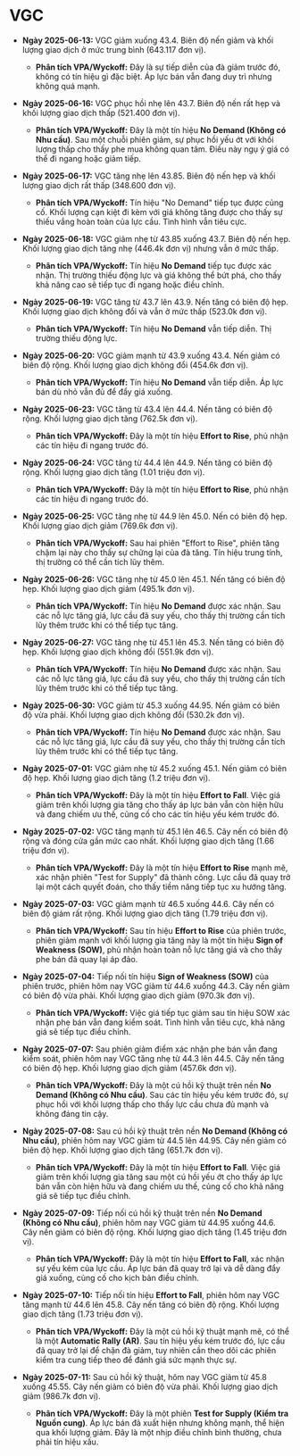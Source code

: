 # VGC

-   **Ngày 2025-06-13:** VGC giảm xuống 43.4. Biên độ nến giảm và khối lượng giao dịch ở mức trung bình (643.117 đơn vị).

    -   **Phân tích VPA/Wyckoff:** Đây là sự tiếp diễn của đà giảm trước đó, không có tín hiệu gì đặc biệt. Áp lực bán vẫn đang duy trì nhưng không quá mạnh.

-   **Ngày 2025-06-16:** VGC phục hồi nhẹ lên 43.7. Biên độ nến rất hẹp và khối lượng giao dịch thấp (521.400 đơn vị).
    -   **Phân tích VPA/Wyckoff:** Đây là một tín hiệu **No Demand (Không có Nhu cầu)**. Sau một chuỗi phiên giảm, sự phục hồi yếu ớt với khối lượng thấp cho thấy phe mua không quan tâm. Điều này ngụ ý giá có thể đi ngang hoặc giảm tiếp.
-   **Ngày 2025-06-17:** VGC tăng nhẹ lên 43.85. Biên độ nến hẹp và khối lượng giao dịch rất thấp (348.600 đơn vị).
    -   **Phân tích VPA/Wyckoff:** Tín hiệu "No Demand" tiếp tục được củng cố. Khối lượng cạn kiệt đi kèm với giá không tăng được cho thấy sự thiếu vắng hoàn toàn của lực cầu. Tình hình vẫn tiêu cực.
-   **Ngày 2025-06-18:** VGC giảm nhẹ từ 43.85 xuống 43.7. Biên độ nến hẹp. Khối lượng giao dịch tăng nhẹ (446.4k đơn vị) nhưng vẫn ở mức thấp.
    -   **Phân tích VPA/Wyckoff:** Tín hiệu **No Demand** tiếp tục được xác nhận. Thị trường thiếu động lực và giá không thể bứt phá, cho thấy khả năng cao sẽ tiếp tục đi ngang hoặc điều chỉnh.
- **Ngày 2025-06-19:** VGC tăng từ 43.7 lên 43.9. Nến tăng có biên độ hẹp. Khối lượng giao dịch không đổi và vẫn ở mức thấp (523.0k đơn vị).
    - **Phân tích VPA/Wyckoff:** Tín hiệu **No Demand** vẫn tiếp diễn. Thị trường thiếu động lực.
- **Ngày 2025-06-20:** VGC giảm mạnh từ 43.9 xuống 43.4. Nến giảm có biên độ rộng. Khối lượng giao dịch không đổi (454.6k đơn vị).
    - **Phân tích VPA/Wyckoff:** Tín hiệu **No Demand** vẫn tiếp diễn. Áp lực bán dù nhỏ vẫn đủ để đẩy giá xuống.
- **Ngày 2025-06-23:** VGC tăng từ 43.4 lên 44.4. Nến tăng có biên độ rộng. Khối lượng giao dịch tăng (762.5k đơn vị).
    - **Phân tích VPA/Wyckoff:** Đây là một tín hiệu **Effort to Rise**, phủ nhận các tín hiệu đi ngang trước đó.
- **Ngày 2025-06-24:** VGC tăng từ 44.4 lên 44.9. Nến tăng có biên độ rộng. Khối lượng giao dịch tăng (1.01 triệu đơn vị).
    - **Phân tích VPA/Wyckoff:** Đây là một tín hiệu **Effort to Rise**, phủ nhận các tín hiệu đi ngang trước đó.
- **Ngày 2025-06-25:** VGC tăng nhẹ từ 44.9 lên 45.0. Nến có biên độ hẹp. Khối lượng giao dịch giảm (769.6k đơn vị).
    - **Phân tích VPA/Wyckoff:** Sau hai phiên "Effort to Rise", phiên tăng chậm lại này cho thấy sự chững lại của đà tăng. Tín hiệu trung tính, thị trường có thể cần tích lũy thêm.
- **Ngày 2025-06-26:** VGC tăng nhẹ từ 45.0 lên 45.1. Nến tăng có biên độ hẹp. Khối lượng giao dịch giảm (495.1k đơn vị).
    - **Phân tích VPA/Wyckoff:** Tín hiệu **No Demand** được xác nhận. Sau các nỗ lực tăng giá, lực cầu đã suy yếu, cho thấy thị trường cần tích lũy thêm trước khi có thể tiếp tục tăng.
- **Ngày 2025-06-27:** VGC tăng nhẹ từ 45.1 lên 45.3. Nến tăng có biên độ hẹp. Khối lượng giao dịch không đổi (551.9k đơn vị).
    - **Phân tích VPA/Wyckoff:** Tín hiệu **No Demand** được xác nhận. Sau các nỗ lực tăng giá, lực cầu đã suy yếu, cho thấy thị trường cần tích lũy thêm trước khi có thể tiếp tục tăng.
- **Ngày 2025-06-30:** VGC giảm từ 45.3 xuống 44.95. Nến giảm có biên độ vừa phải. Khối lượng giao dịch không đổi (530.2k đơn vị).
    - **Phân tích VPA/Wyckoff:** Tín hiệu **No Demand** được xác nhận. Sau các nỗ lực tăng giá, lực cầu đã suy yếu, cho thấy thị trường cần tích lũy thêm trước khi có thể tiếp tục tăng.
- **Ngày 2025-07-01:** VGC giảm nhẹ từ 45.2 xuống 45.1. Nến giảm có biên độ hẹp. Khối lượng giao dịch tăng (1.2 triệu đơn vị).
    - **Phân tích VPA/Wyckoff:** Đây là một tín hiệu **Effort to Fall**. Việc giá giảm trên khối lượng gia tăng cho thấy áp lực bán vẫn còn hiện hữu và đang chiếm ưu thế, củng cố cho các tín hiệu yếu kém trước đó.
- **Ngày 2025-07-02:** VGC tăng mạnh từ 45.1 lên 46.5. Cây nến có biên độ rộng và đóng cửa gần mức cao nhất. Khối lượng giao dịch tăng (1.66 triệu đơn vị).
    - **Phân tích VPA/Wyckoff:** Đây là một tín hiệu **Effort to Rise** mạnh mẽ, xác nhận phiên "Test for Supply" đã thành công. Lực cầu đã quay trở lại một cách quyết đoán, cho thấy tiềm năng tiếp tục xu hướng tăng.
- **Ngày 2025-07-03:** VGC giảm mạnh từ 46.5 xuống 44.6. Cây nến có biên độ giảm rất rộng. Khối lượng giao dịch tăng (1.79 triệu đơn vị).
    - **Phân tích VPA/Wyckoff:** Sau tín hiệu **Effort to Rise** của phiên trước, phiên giảm mạnh với khối lượng gia tăng này là một tín hiệu **Sign of Weakness (SOW)**, phủ nhận hoàn toàn nỗ lực tăng giá và cho thấy phe bán đã quay lại áp đảo.
- **Ngày 2025-07-04:** Tiếp nối tín hiệu **Sign of Weakness (SOW)** của phiên trước, phiên hôm nay VGC giảm từ 44.6 xuống 44.3. Cây nến giảm có biên độ vừa phải. Khối lượng giao dịch giảm (970.3k đơn vị).
    - **Phân tích VPA/Wyckoff:** Việc giá tiếp tục giảm sau tín hiệu SOW xác nhận phe bán vẫn đang kiểm soát. Tình hình vẫn tiêu cực, khả năng giá sẽ tiếp tục điều chỉnh.
- **Ngày 2025-07-07:** Sau phiên giảm điểm xác nhận phe bán vẫn đang kiểm soát, phiên hôm nay VGC tăng nhẹ từ 44.3 lên 44.5. Cây nến tăng có biên độ hẹp. Khối lượng giao dịch giảm (457.6k đơn vị).
    - **Phân tích VPA/Wyckoff:** Đây là một cú hồi kỹ thuật trên nền **No Demand (Không có Nhu cầu)**. Sau các tín hiệu yếu kém trước đó, sự phục hồi với khối lượng thấp cho thấy lực cầu chưa đủ mạnh và không đáng tin cậy.
- **Ngày 2025-07-08:** Sau cú hồi kỹ thuật trên nền **No Demand (Không có Nhu cầu)**, phiên hôm nay VGC giảm từ 44.5 lên 44.95. Cây nến giảm có biên độ hẹp. Khối lượng giao dịch tăng (651.7k đơn vị).
    - **Phân tích VPA/Wyckoff:** Đây là một tín hiệu **Effort to Fall**. Việc giá giảm trên khối lượng gia tăng sau một cú hồi yếu ớt cho thấy áp lực bán vẫn còn hiện hữu và đang chiếm ưu thế, củng cố cho khả năng giá sẽ tiếp tục điều chỉnh.
- **Ngày 2025-07-09:** Tiếp nối cú hồi kỹ thuật trên nền **No Demand (Không có Nhu cầu)**, phiên hôm nay VGC giảm từ 44.95 xuống 44.6. Cây nến giảm có biên độ rộng. Khối lượng giao dịch tăng (1.45 triệu đơn vị).
    - **Phân tích VPA/Wyckoff:** Đây là một tín hiệu **Effort to Fall**, xác nhận sự yếu kém của lực cầu. Áp lực bán đã quay trở lại và dễ dàng đẩy giá xuống, củng cố cho kịch bản điều chỉnh.
- **Ngày 2025-07-10:** Tiếp nối tín hiệu **Effort to Fall**, phiên hôm nay VGC tăng mạnh từ 44.6 lên 45.8. Cây nến tăng có biên độ rộng. Khối lượng giao dịch tăng (1.73 triệu đơn vị).
    - **Phân tích VPA/Wyckoff:** Đây là một cú hồi kỹ thuật mạnh mẽ, có thể là một **Automatic Rally (AR)**. Sau tín hiệu yếu kém trước đó, lực cầu đã quay trở lại để chặn đà giảm, tuy nhiên cần theo dõi các phiên kiểm tra cung tiếp theo để đánh giá sức mạnh thực sự.
- **Ngày 2025-07-11:** Sau cú hồi kỹ thuật, hôm nay VGC giảm từ 45.8 xuống 45.55. Cây nến giảm có biên độ vừa phải. Khối lượng giao dịch giảm (986.7k đơn vị).
    - **Phân tích VPA/Wyckoff:** Đây là một phiên **Test for Supply (Kiểm tra Nguồn cung)**. Áp lực bán đã xuất hiện nhưng không mạnh, thể hiện qua khối lượng giảm. Đây là một nhịp điều chỉnh bình thường, chưa phải tín hiệu xấu.


